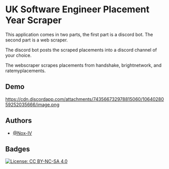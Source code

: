 
# UK Software Engineer Placement Year Scraper

This application comes in two parts, the first part is a discord bot. The second part is a web scraper.

The discord bot posts the scraped placements into a discord channel of your choice.

The webscraper scrapes placements from handshake, brightnetwork, and ratemyplacements.



## Demo

https://cdn.discordapp.com/attachments/743566732978815060/1064028059252035666/image.png


## Authors

- [@Nox-IV](https://github.com/Nox-iv)


## Badges

[![License: CC BY-NC-SA 4.0](https://img.shields.io/badge/License-CC%20BY--NC--SA%204.0-brightgreen)](https://creativecommons.org/licenses/by-nc-sa/4.0/)